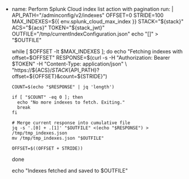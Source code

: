- name: Perform Splunk Cloud index list action with pagination
  run: |
    API_PATH="/adminconfig/v2/indexes"
    OFFSET=0
    STRIDE=100
    MAX_INDEXES=${{ env.splunk_cloud_max_index }}
    STACK="${stack}"
    ACS="${acs}"
    TOKEN="${stack_jwt}"
    OUTFILE="/tmp/currentIndexConfiguration.json"
    echo "[]" > "$OUTFILE"

    while [ $OFFSET -lt $MAX_INDEXES ]; do
      echo "Fetching indexes with offset=$OFFSET"
      RESPONSE=$(curl -s -H "Authorization: Bearer $TOKEN" -H "Content-Type: application/json" \
        "https://${ACS}/${STACK}${API_PATH}?offset=${OFFSET}&count=${STRIDE}")

      COUNT=$(echo "$RESPONSE" | jq 'length')

      if [ "$COUNT" -eq 0 ]; then
        echo "No more indexes to fetch. Exiting."
        break
      fi

      # Merge current response into cumulative file
      jq -s '.[0] + .[1]' "$OUTFILE" <(echo "$RESPONSE") > /tmp/tmp_indexes.json
      mv /tmp/tmp_indexes.json "$OUTFILE"

      OFFSET=$((OFFSET + STRIDE))
    done

    echo "Indexes fetched and saved to $OUTFILE"